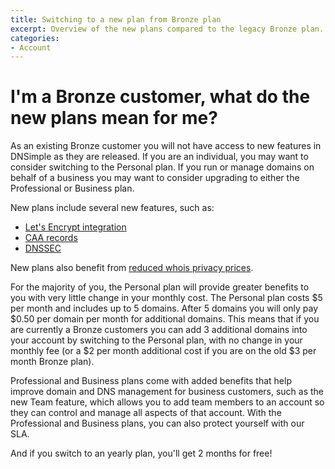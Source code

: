 ```yaml
---
title: Switching to a new plan from Bronze plan
excerpt: Overview of the new plans compared to the legacy Bronze plan.
categories:
- Account
---
```


# I'm a Bronze customer, what do the new plans mean for me?

As an existing Bronze customer you will not have access to new features in DNSimple as they are released. If you are an individual, you may want to consider switching to the Personal plan. If you run or manage domains on behalf of a business you may want to consider upgrading to either the Professional or Business plan.

New plans include several new features, such as:

- [Let's Encrypt integration](/articles/letsencrypt/)
- [CAA records](/articles/manage-caa-record/)
- [DNSSEC](/articles/dnssec/)

New plans also benefit from [reduced whois privacy prices](https://blog.dnsimple.com/2017/10/whois-privacy-price-decrease/).

For the majority of you, the Personal plan will provide greater benefits to you with very little change in your monthly cost. The Personal plan costs $5 per month and includes up to 5 domains. After 5 domains you will only pay $0.50 per domain per month for additional domains. This means that if you are currently a Bronze customers you can add 3 additional domains into your account by switching to the Personal plan, with no change in your monthly fee (or a $2 per month additional cost if you are on the old $3 per month Bronze plan).

Professional and Business plans come with added benefits that help improve domain and DNS management for business customers, such as the new Team feature, which allows you to add team members to an account so they can control and manage all aspects of that account. With the Professional and Business plans, you can also protect yourself with our SLA.

And if you switch to an yearly plan, you'll get 2 months for free!
